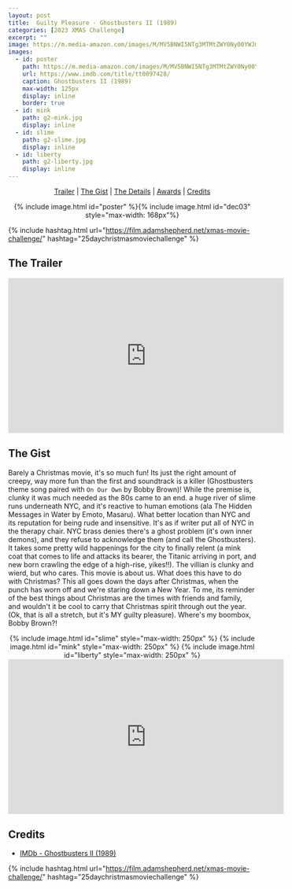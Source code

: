 ```yaml
---
layout: post
title:  Guilty Pleasure - Ghostbusters II (1989)
categories: [2023 XMAS Challenge]
excerpt: ""
image: https://m.media-amazon.com/images/M/MV5BNWI5NTg3MTMtZWY0Ny00YWJmLThkZDUtMTBkZTVhMDAyMmVlXkEyXkFqcGdeQXVyNjc5NjEzNA@@._V1_FMjpg_UY3000_.jpg
images:
  - id: poster
    path: https://m.media-amazon.com/images/M/MV5BNWI5NTg3MTMtZWY0Ny00YWJmLThkZDUtMTBkZTVhMDAyMmVlXkEyXkFqcGdeQXVyNjc5NjEzNA@@._V1_FMjpg_UY3000_.jpg
    url: https://www.imdb.com/title/tt0097428/
    caption: Ghostbusters II (1989)
    max-width: 125px
    display: inline
    border: true
  - id: mink
    path: g2-mink.jpg
    display: inline
  - id: slime
    path: g2-slime.jpg
    display: inline
  - id: liberty
    path: g2-liberty.jpg
    display: inline
---
```


<div style="text-align: center">
  <p><a href="#the-trailer">Trailer</a> | <a href="#the-gist">The Gist</a> | <a href="#the-details">The Details</a> | <a href="#awards">Awards</a> | <a href="#credits">Credits</a></p>
  <p>{% include image.html id="poster" %}{% include image.html id="dec03" style="max-width: 168px"%}</p>
</div>

{% include hashtag.html url="https://film.adamshepherd.net/xmas-movie-challenge/" hashtag="25daychristmasmoviechallenge" %}

## The Trailer 

<div style="text-align: center">
  <iframe width="560" height="315" src="https://www.youtube.com/embed/weIqC-oUGmA?si=7CmBEqJHdPsTwtqe" title="YouTube video player" frameborder="0" allow="accelerometer; autoplay; clipboard-write; encrypted-media; gyroscope; picture-in-picture; web-share" allowfullscreen></iframe>
</div>

## The Gist

Barely a Christmas movie, it's so much fun! Its just the right amount of creepy, way more fun than the first and soundtrack is a killer (Ghostbusters theme song paired with `On Our Own` by Bobby Brown)! While the premise is, clunky it was much needed as the 80s came to an end. a huge river of slime runs underneath NYC, and it's reactive to human emotions (ala The Hidden Messages in Water by Emoto, Masaru). What better location than NYC and its reputation for being rude and insensitive. It's as if writer put all of NYC in the therapy chair. NYC brass denies there's a ghost problem (it's own inner demons), and they refuse to acknowledge them (and call the Ghostbusters). It takes some pretty wild happenings for the city to finally relent (a mink coat that comes to life and attacks its bearer, the Titanic arriving in port, and new born crawling the edge of a high-rise, yikes!!). The villian is clunky and wierd, but who cares. This movie is about us. What does this have to do with Christmas? This all goes down the days after Christmas, when the punch has worn off and we're staring down a New Year. To me, its reminder of the best things about Christmas are the times with friends and family, and wouldn't it be cool to carry that Christmas spirit through out the year. (Ok, that is all a stretch, but it's MY guilty pleasure). Where's my boombox, Bobby Brown?!

<div style="text-align: center">
  {% include image.html id="slime" style="max-width: 250px" %}
  {% include image.html id="mink" style="max-width: 250px" %}
  {% include image.html id="liberty" style="max-width: 250px" %}
</div>

<iframe width="560" height="315" src="https://www.youtube.com/embed/e2sLeruRZio?si=ecifGklO50go0lu3" title="YouTube video player" frameborder="0" allow="accelerometer; autoplay; clipboard-write; encrypted-media; gyroscope; picture-in-picture; web-share" allowfullscreen></iframe>

## Credits

* [IMDb - Ghostbusters II (1989)](https://www.imdb.com/title/tt0097428/)


{% include hashtag.html url="https://film.adamshepherd.net/xmas-movie-challenge/" hashtag="25daychristmasmoviechallenge" %}

<p>&nbsp;</p>
